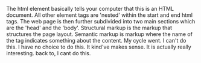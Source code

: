 The html element basically tells your computer that this is an HTML document. All other element tags are 'nested' within the start and end html tags. The web page is then further subdivided into two main sections which are the 'head' and the 'body'.
Structural markup is the markup that structures the page layout. Semantic markup is markup where the name of the tag indicates something about the content.
My cycle went. I can't do this. I have no choice to  do this. It kind've makes sense. It is actually really interesting. back to, I cant do this.
